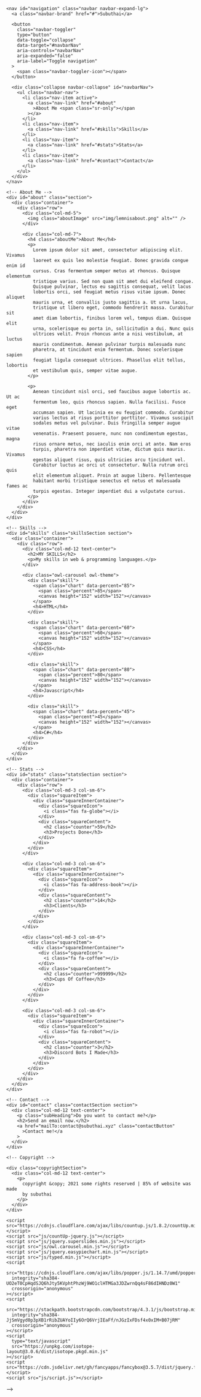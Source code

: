 <!-- <!DOCTYPE html>
<html lang="en">
  <head>
    <title>Subuthai's Very Simple Portfolio</title>
    <meta name="viewport" content="width=device-width, initial-scale=1" />

    <link rel="stylesheet" href="css/owl.carousel.min.css" />
    <link rel="stylesheet" href="css/superslides.css" />
    <link
      rel="stylesheet"
      href="https://stackpath.bootstrapcdn.com/bootstrap/4.3.1/css/bootstrap.min.css"
    />
    <link
      rel="stylesheet"
      href="https://use.fontawesome.com/releases/v5.10.2/css/all.css"
    />
    <link
      rel="stylesheet"
      href="https://cdn.jsdelivr.net/gh/fancyapps/fancybox@3.5.7/dist/jquery.fancybox.min.css"
    />
    <link rel="stylesheet" href="css/style.css" />
    <script src="https://ajax.googleapis.com/ajax/libs/jquery/3.3.1/jquery.min.js"></script>
  </head>

  <body>
    <div id="slides">
      <div class="overlay"></div>
      <div class="slides-container">
        <img src="img/lemnis1.png" alt="" />
        <img src="img/lemnis2.png" alt="" />
      </div>
      <div class="titleMessage">
        <div class="heading">
          <p class="main">Subuthai's Very Simple Portfolio</p>
          <p class="sub typed"></p>
        </div>
      </div>
    </div>

    <!-- Navbar -->
    <nav id="navigation" class="navbar navbar-expand-lg">
      <a class="navbar-brand" href="#">Subuthai</a>

      <button
        class="navbar-toggler"
        type="button"
        data-toggle="collapse"
        data-target="#navbarNav"
        aria-controls="navbarNav"
        aria-expanded="false"
        aria-label="Toggle navigation"
      >
        <span class="navbar-toggler-icon"></span>
      </button>

      <div class="collapse navbar-collapse" id="navbarNav">
        <ul class="navbar-nav">
          <li class="nav-item active">
            <a class="nav-link" href="#about"
              >About Me <span class="sr-only"></span
            ></a>
          </li>
          <li class="nav-item">
            <a class="nav-link" href="#skills">Skills</a>
          </li>
          <li class="nav-item">
            <a class="nav-link" href="#stats">Stats</a>
          </li>
          <li class="nav-item">
            <a class="nav-link" href="#contact">Contact</a>
          </li>
        </ul>
      </div>
    </nav>

    <!-- About Me -->
    <div id="about" class="section">
      <div class="container">
        <div class="row">
          <div class="col-md-5">
            <img class="aboutImage" src="img/lemnisabout.png" alt="" />
          </div>

          <div class="col-md-7">
            <h4 class="aboutMe">About Me</h4>
            <p>
              Lorem ipsum dolor sit amet, consectetur adipiscing elit. Vivamus
              laoreet ex quis leo molestie feugiat. Donec gravida congue enim id
              cursus. Cras fermentum semper metus at rhoncus. Quisque elementum
              tristique varius. Sed non quam sit amet dui eleifend congue.
              Quisque pulvinar, lectus eu sagittis consequat, velit lacus
              lobortis orci, sed feugiat metus risus vitae ipsum. Donec aliquet
              mauris urna, et convallis justo sagittis a. Ut urna lacus,
              tristique ut libero eget, commodo hendrerit massa. Curabitur sit
              amet diam lobortis, finibus lorem vel, tempus diam. Quisque elit
              urna, scelerisque eu porta in, sollicitudin a dui. Nunc quis
              ultrices velit. Proin rhoncus ante a nisi vestibulum, at luctus
              mauris condimentum. Aenean pulvinar turpis malesuada nunc
              pharetra, at tincidunt enim fermentum. Donec scelerisque sapien
              feugiat ligula consequat ultrices. Phasellus elit tellus, lobortis
              et vestibulum quis, semper vitae augue.
            </p>

            <p>
              Aenean tincidunt nisl orci, sed faucibus augue lobortis ac. Ut ac
              fermentum leo, quis rhoncus sapien. Nulla facilisi. Fusce eget
              accumsan sapien. Ut lacinia ex eu feugiat commodo. Curabitur
              varius lectus at risus porttitor porttitor. Vivamus suscipit
              sodales metus vel pulvinar. Duis fringilla semper augue vitae
              venenatis. Praesent posuere, nunc non condimentum egestas, magna
              risus ornare metus, nec iaculis enim orci at ante. Nam eros
              turpis, pharetra non imperdiet vitae, dictum quis mauris. Vivamus
              egestas aliquet risus, quis ultricies arcu tincidunt vel.
              Curabitur luctus ac orci ut consectetur. Nulla rutrum orci quis
              elit elementum aliquet. Proin at augue libero. Pellentesque
              habitant morbi tristique senectus et netus et malesuada fames ac
              turpis egestas. Integer imperdiet dui a vulputate cursus.
            </p>
          </div>
        </div>
      </div>
    </div>

    <!-- Skills -->
    <div id="skills" class="skillsSection section">
      <div class="container">
        <div class="row">
          <div class="col-md-12 text-center">
            <h2>MY SKILLS</h2>
            <p>My skills in web & programming languages.</p>
          </div>

          <div class="owl-carousel owl-theme">
            <div class="skill">
              <span class="chart" data-percent="85">
                <span class="percent">85</span>
                <canvas height="152" width="152"></canvas>
              </span>
              <h4>HTML</h4>
            </div>

            <div class="skill">
              <span class="chart" data-percent="60">
                <span class="percent">60</span>
                <canvas height="152" width="152"></canvas>
              </span>
              <h4>CSS</h4>
            </div>

            <div class="skill">
              <span class="chart" data-percent="80">
                <span class="percent">80</span>
                <canvas height="152" width="152"></canvas>
              </span>
              <h4>Javascript</h4>
            </div>

            <div class="skill">
              <span class="chart" data-percent="45">
                <span class="percent">45</span>
                <canvas height="152" width="152"></canvas>
              </span>
              <h4>C#</h4>
            </div>
          </div>
        </div>
      </div>
    </div>

    <!-- Stats -->
    <div id="stats" class="statsSection section">
      <div class="container">
        <div class="row">
          <div class="col-md-3 col-sm-6">
            <div class="squareItem">
              <div class="squareInnerContainer">
                <div class="squareIcon">
                  <i class="fas fa-globe"></i>
                </div>
                <div class="squareContent">
                  <h2 class="counter">59</h2>
                  <h3>Projects Done</h3>
                </div>
              </div>
            </div>
          </div>

          <div class="col-md-3 col-sm-6">
            <div class="squareItem">
              <div class="squareInnerContainer">
                <div class="squareIcon">
                  <i class="fas fa-address-book"></i>
                </div>
                <div class="squareContent">
                  <h2 class="counter">14</h2>
                  <h3>Clients</h3>
                </div>
              </div>
            </div>
          </div>

          <div class="col-md-3 col-sm-6">
            <div class="squareItem">
              <div class="squareInnerContainer">
                <div class="squareIcon">
                  <i class="fa fa-coffee"></i>
                </div>
                <div class="squareContent">
                  <h2 class="counter">999999</h2>
                  <h3>Cups Of Coffee</h3>
                </div>
              </div>
            </div>
          </div>

          <div class="col-md-3 col-sm-6">
            <div class="squareItem">
              <div class="squareInnerContainer">
                <div class="squareIcon">
                  <i class="fas fa-robot"></i>
                </div>
                <div class="squareContent">
                  <h2 class="counter">3</h2>
                  <h3>Discord Bots I Made</h3>
                </div>
              </div>
            </div>
          </div>
        </div>
      </div>
    </div>

    <!-- Contact -->
    <div id="contact" class="contactSection section">
      <div class="col-md-12 text-center">
        <p class="subHeading">Do you want to contact me?</p>
        <h2>Send an email now.</h2>
        <a href="mailTo:contact@subuthai.xyz" class="contactButton"
          >Contact me!</a
        >
      </div>
    </div>

    <!-- Copyright -->

    <div class="copyrightSection">
      <div class="col-md-12 text-center">
        <p>
          copyright &copy; 2021 some rights reserved | 85% of website was made
          by subuthai
        </p>
      </div>
    </div>

    <script src="https://cdnjs.cloudflare.com/ajax/libs/countup.js/1.8.2/countUp.min.js"></script>
    <script src="js/countUp-jquery.js"></script>
    <script src="js/jquery.superslides.min.js"></script>
    <script src="js/owl.carousel.min.js"></script>
    <script src="js/jquery.easypiechart.min.js"></script>
    <script src="js/typed.min.js"></script>
    <script
      src="https://cdnjs.cloudflare.com/ajax/libs/popper.js/1.14.7/umd/popper.min.js"
      integrity="sha384-UO2eT0CpHqdSJQ6hJty5KVphtPhzWj9WO1clHTMGa3JDZwrnQq4sF86dIHNDz0W1"
      crossorigin="anonymous"
    ></script>
    <script
      src="https://stackpath.bootstrapcdn.com/bootstrap/4.3.1/js/bootstrap.min.js"
      integrity="sha384-JjSmVgyd0p3pXB1rRibZUAYoIIy6OrQ6VrjIEaFf/nJGzIxFDsf4x0xIM+B07jRM"
      crossorigin="anonymous"
    ></script>
    <script
      type="text/javascript"
      src="https://unpkg.com/isotope-layout@3.0.6/dist/isotope.pkgd.min.js"
    ></script>
    <script src="https://cdn.jsdelivr.net/gh/fancyapps/fancybox@3.5.7/dist/jquery.fancybox.min.js"></script>
    <script src="js/script.js"></script>
  </body>
</html> -->